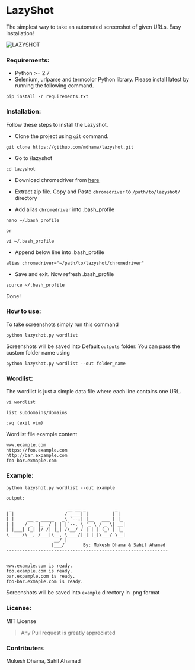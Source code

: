 
# LazyShot
The simplest way to take an automated screenshot of given URLs. Easy installation!

![LAZYSHOT](https://image.ibb.co/iMLdFc/Group_2.png)



### Requirements:
* Python >= 2.7
* Selenium, urlparse and termcolor Python library. Please install latest by running the following command.
```
pip install -r requirements.txt
```

### Installation:
Follow these steps to install the Lazyshot.

* Clone the project using `git` command.
```
git clone https://github.com/mdhama/lazyshot.git
```
* Go to /lazyshot

```
cd lazyshot
```
* Download chromedriver from [here](https://chromedriver.storage.googleapis.com/index.html?path=2.9/)
* Extract zip file. Copy and Paste `chromedriver` to `/path/to/lazyshot/` directory

* Add alias `chromedriver` into .bash_profile
```
nano ~/.bash_profile

or

vi ~/.bash_profile
```
* Append below line into .bash_profile
```
alias chromedriver="~/path/to/lazyshot/chromedriver"
```
* Save and exit. Now refresh .bash_profile 
```
source ~/.bash_profile
```

Done!


### How to use:

To take screenshots simply run this command 
```
python lazyshot.py wordlist
```

Screenshots will be saved into Default `outputs` folder. You can pass the custom folder name using 
```
python lazyshot.py wordlist --out folder_name
```

### Wordlist:
The wordlist is just a simple data file where each line contains one URL.

```
vi wordlist

list subdomains/domains

:wq (exit vim)
```

Wordlist file example content

```
www.example.com
https://foo.example.com
http://bar.expample.com
foo-bar.exmaple.com
```

### Example:
```
python lazyshot.py wordlist --out example

output:

 _                     __ __ _           _
| |                   /  ___| |         | |   
| |     __ _ _____   _\ `--.| |__   ___ | |_  
| |    / _` |_  / | | |`--. \ '_ \ / _ \| __| 
| |___| (_| |/ /| |_| /\__/ / | | | (_) | |_  
\_____/\__,_/___|\__, \____/|_| |_|\___/ \__| 
                  __/ |                     
                 |___/       By: Mukesh Dhama & Sahil Ahamad
-------------------------------------------------------------                           


www.example.com is ready.
foo.example.com is ready.
bar.expample.com is ready.
foo-bar.exmaple.com is ready.
```
Screenshots will be saved into `example` directory in .png format

### License:
MIT License


> Any Pull request is greatly appreciated 


### Contributers
Mukesh Dhama,
Sahil Ahamad

